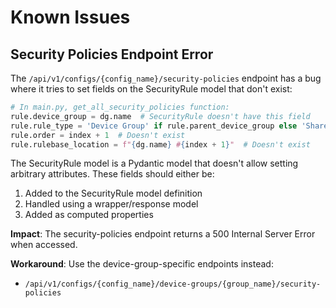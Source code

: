 # Known Issues

## Security Policies Endpoint Error

The `/api/v1/configs/{config_name}/security-policies` endpoint has a bug where it tries to set fields on the SecurityRule model that don't exist:

```python
# In main.py, get_all_security_policies function:
rule.device_group = dg.name  # SecurityRule doesn't have this field
rule.rule_type = 'Device Group' if rule.parent_device_group else 'Shared'  # Doesn't exist
rule.order = index + 1  # Doesn't exist
rule.rulebase_location = f"{dg.name} #{index + 1}"  # Doesn't exist
```

The SecurityRule model is a Pydantic model that doesn't allow setting arbitrary attributes. These fields should either be:
1. Added to the SecurityRule model definition
2. Handled using a wrapper/response model
3. Added as computed properties

**Impact**: The security-policies endpoint returns a 500 Internal Server Error when accessed.

**Workaround**: Use the device-group-specific endpoints instead:
- `/api/v1/configs/{config_name}/device-groups/{group_name}/security-policies`
